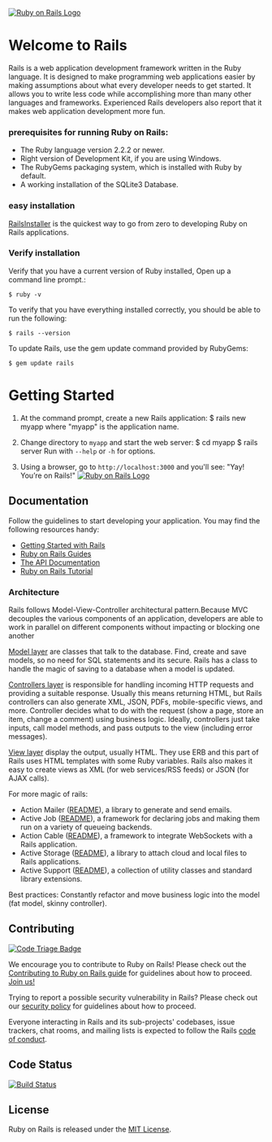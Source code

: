 [![Ruby on Rails Logo](https://upload.wikimedia.org/wikipedia/commons/thumb/6/62/Ruby_On_Rails_Logo.svg/800px-Ruby_On_Rails_Logo.svg.png)](http://guides.rubyonrails.org/index.html)

# Welcome to Rails
Rails is a web application development framework written in the Ruby language. It is designed to make programming web applications easier by making assumptions about what every developer needs to get started. It allows you to write less code while accomplishing more than many other languages and frameworks. Experienced Rails developers also report that it makes web application development more fun.

### prerequisites for running Ruby on Rails:

 - The Ruby language version 2.2.2 or newer.
 - Right version of Development Kit, if you are using Windows.
 - The RubyGems packaging system, which is installed with Ruby by default.
 - A working installation of the SQLite3 Database.

### easy installation
[RailsInstaller](http://railsinstaller.org/) is the quickest way to go from zero to developing Ruby on Rails applications. 

### Verify installation

Verify that you have a current version of Ruby installed, Open up a command line prompt.:

	$ ruby -v

To verify that you have everything installed correctly, you should be able to run the following:

	$ rails --version

To update Rails, use the gem update command provided by RubyGems:

	$ gem update rails

# Getting Started

1. At the command prompt, create a new Rails application:
        $ rails new myapp
   where "myapp" is the application name.

2. Change directory to `myapp` and start the web server:
        $ cd myapp
        $ rails server
   Run with `--help` or `-h` for options.

3. Using a browser, go to `http://localhost:3000` and you'll see:
	"Yay! You’re on Rails!"
[![Ruby on Rails Logo](http://guides.rubyonrails.org/images/getting_started/rails_welcome.png)](http://guides.rubyonrails.org/index.html)

## Documentation

Follow the guidelines to start developing your application. You may find the following resources handy:
  - [Getting Started with Rails](http://guides.rubyonrails.org/getting_started.html)
  - [Ruby on Rails Guides](http://guides.rubyonrails.org)
  - [The API Documentation](http://api.rubyonrails.org)
  - [Ruby on Rails Tutorial](https://www.railstutorial.org/book)

### Architecture
Rails follows Model-View-Controller architectural pattern.Because MVC decouples the various components of an application, developers are able to work in parallel on different components without impacting or blocking one another

[Model layer](http://edgeguides.rubyonrails.org/active_record_basics.html) are classes that talk to the database. Find, create and save models, so no need for SQL statements and its secure. Rails has a class to handle the magic of saving to a database when a model is updated.

[Controllers layer](http://edgeguides.rubyonrails.org/action_controller_overview.html) is responsible for handling incoming HTTP requests and providing a suitable response. Usually this means returning HTML, but Rails controllers can also generate XML, JSON, PDFs, mobile-specific views, and more. Controller decides what to do with the request (show a page, store an item, change a comment) using business logic. Ideally, controllers just take inputs, call model methods, and pass outputs to the view (including error messages).

[View layer](http://edgeguides.rubyonrails.org/action_view_overview.html) display the output, usually HTML. They use ERB and this part of Rails uses HTML templates with some Ruby variables. Rails also makes it easy to create views as XML (for web services/RSS feeds) or JSON (for AJAX calls).
 
 For more magic of rails:
  - Action Mailer ([README](actionmailer/README.rdoc)), a library to generate and send emails.
  - Active Job ([README](activejob/README.md)), a framework for declaring jobs and making them run on a variety of queueing backends.
  - Action Cable ([README](actioncable/README.md)), a framework to integrate WebSockets with a Rails application.
  - Active Storage ([README](activestorage/README.md)), a library to attach cloud and local files to Rails applications.
  - Active Support ([README](activesupport/README.rdoc)), a collection of utility classes and standard library extensions.

Best practices:
 Constantly refactor and move business logic into the model (fat model, skinny controller).

## Contributing

[![Code Triage Badge](https://www.codetriage.com/rails/rails/badges/users.svg)](https://www.codetriage.com/rails/rails)

We encourage you to contribute to Ruby on Rails! Please check out the
[Contributing to Ruby on Rails guide](http://edgeguides.rubyonrails.org/contributing_to_ruby_on_rails.html) for guidelines about how to proceed. [Join us!](http://contributors.rubyonrails.org)

Trying to report a possible security vulnerability in Rails? Please
check out our [security policy](http://rubyonrails.org/security/) for
guidelines about how to proceed.

Everyone interacting in Rails and its sub-projects' codebases, issue trackers, chat rooms, and mailing lists is expected to follow the Rails [code of conduct](http://rubyonrails.org/conduct/).


## Code Status

[![Build Status](https://travis-ci.org/rails/rails.svg?branch=master)](https://travis-ci.org/rails/rails)

## License

Ruby on Rails is released under the [MIT License](https://opensource.org/licenses/MIT).
